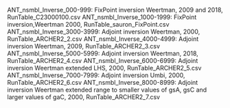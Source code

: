 ANT_nsmbl_Inverse_000-999: FixPoint inversion Weertman, 2009 and 2018, RunTable_C23000100.csv
ANT_nsmbl_Inverse_1000-1999: FixPoint inversion,Weertman 2000, RunTable_sauron_FixPoint.csv
ANT_nsmbl_Inverse_3000-3999: Adjoint inversion Weertman, 2000, RunTable_ARCHER2_2.csv
ANT_nsmbl_Inverse_4000-4999: Adjoint inversion Weertman, 2009, RunTable_ARCHER2_3.csv
ANT_nsmbl_Inverse_5000-5999: Adjoint inversion Weertman, 2018, RunTable_ARCHER2_4.csv
ANT_nsmbl_Inverse_6000-6999: Adjoint inversion Weertman extended LHS, 2000, RunTable_ARCHER2_5.csv
ANT_nsmbl_Inverse_7000-7999: Adjoint inversion Umbi, 2000, RunTable_ARCHER2_6.csv
ANT_nsmbl_Inverse_8000-8999: Adjoint inversion Weertman extended range to smaller values of gsA, gsC and larger values of gaC, 2000, RunTable_ARCHER2_7.csv
